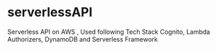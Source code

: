 # serverlessAPI

Serverless API on AWS , Used following Tech Stack 
Cognito,
Lambda Authorizers,
DynamoDB and
Serverless Framework 
